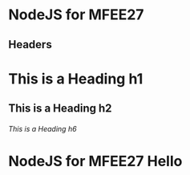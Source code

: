 # NodeJS for MFEE27 

## Headers

# This is a Heading h1
## This is a Heading h2 
###### This is a Heading h6
# NodeJS for MFEE27  Hello


